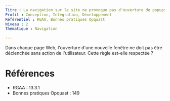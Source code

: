 ```yaml
---
Titre : La navigation sur le site ne provoque pas d'ouverture de popups.
Profil : Conception, Intégration, Développement
Référentiel : RGAA, Bonnes pratiques Opquast
Niveau : 2
Thématique : Navigation

---
```

Dans chaque page Web, l'ouverture d'une nouvelle fenêtre ne doit pas être déclenchée sans action de l'utilisateur. Cette règle est-elle respectée ?

# Références

*   RGAA : 13.3.1
*   Bonnes pratiques Opquast : 149
